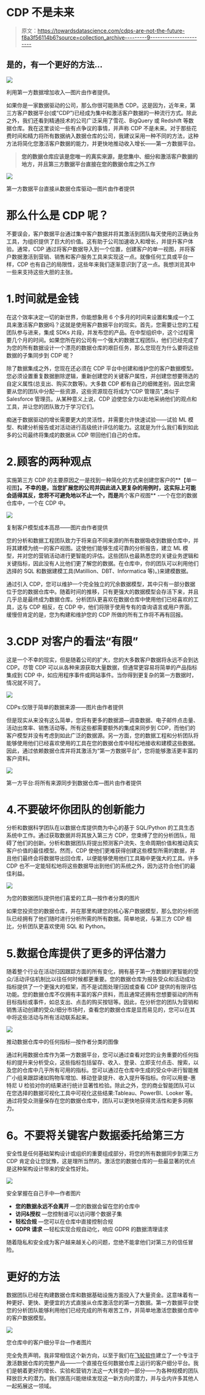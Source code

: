 # CDP 不是未来

> 原文：<https://towardsdatascience.com/cdps-are-not-the-future-f8a3f56114b6?source=collection_archive---------9----------------------->

## 是的，有一个更好的方法…

![](img/63a53f271070ac847e4468bcd21c54d7.png)

利用第一方数据增加收入—图片由作者提供。

如果你是一家数据驱动的公司，那么你很可能熟悉 CDP。这是因为，近年来，第三方客户数据平台(或“CDP”)已经成为集中和激活客户数据的一种流行方式。除此之外，我们还看到精通技术的公司广泛采用了雪花、BigQuery 或 Redshift 等数据仓库。我在这里谈论一些有点争议的事情，并声称 CDP 不是未来。对于那些花费时间和精力将所有数据纳入数据仓库的公司，我建议采用一种不同的方法，这种方法将简化您激活客户数据的能力，并更快地推动收入增长——第一方数据平台。

> **您的数据仓库应该是您唯一的真实来源，是您集中、细分和激活客户数据的地方，并且第三方数据平台直接在您的数据仓库之外工作**

![](img/2e75cffca93c5293c692edec78978ba3.png)

第一方数据平台直接从数据仓库驱动—图片由作者提供

# 那么什么是 CDP 呢？

不要误会，客户数据平台通过集中客户数据并将其激活到团队每天使用的正确业务工具，为组织提供了巨大的价值。这有助于公司加速收入和增长，并提升客户体验。通常，CDP 通过将客户数据导入到一个位置，创建客户的单一视图，并将客户数据激活到营销、销售和客户服务工具来实现这一点。就像任何工具或平台一样，CDP 也有自己的局限性，这些年来我们逐渐意识到了这一点。我想浏览其中一些来支持这些大胆的主张。

# 1.时间就是金钱

在这个效率决定一切的新世界，你能想象用 6 个多月的时间来设置和集成一个工具来激活客户数据吗？这就是使用客户数据平台的现实。首先，您需要让您的工程团队参与进来，集成 SDKs 片段，并发布您的产品。在中型组织中，这个过程需要几个月的时间。如果您所在的公司有一个强大的数据工程团队，他们已经完成了为您的所有数据设计一个漂亮的数据仓库的艰巨任务，那么您现在为什么要将这些数据的子集同步到 CDP 呢？

除了数据集成之外，您现在还必须在 CDP 平台中创建和维护您的客户数据模型。您必须设置重复数据删除逻辑，重新创建您的关键客户属性，并创建您想要筛选的自定义属性(总支出、购买次数等)。大多数 CDP 都有自己的细微差别，因此您需要从您的团队中分配一些资源，这些资源现在将成为“CDP 管理员”,类似于 Salesforce 管理员。从某种意义上说，CDP 迫使您全力以赴地采纳他们的观点和工具，并让您的团队致力于学习它们。

痴迷于数据驱动的增长需要更大的灵活性，并需要允许快速试验——试验 ML 模型、构建分析报告或对活动进行高级统计评估的能力。这就是为什么我们看到如此多的公司最终将集成的数据从 CDP 带回他们自己的仓库。

# 2.**顾客的两种观点**

实施第三方 CDP 的主要原因之一是找到一种简化的方式来创建您客户的**【单一视图】**。不幸的是，当您扩展您的公司并因此进入更复杂的用例时，这实际上可能会适得其反，您将不可避免地以不止一个，而是**两个客户视图** -一个在您的数据仓库中，一个在 CDP 中。

![](img/6739c7cff5d254090d557d72ea6d546b.png)

复制客户模型成本高昂——图片由作者提供

您的分析和数据工程团队致力于将来自不同来源的所有数据吸收到数据仓库中，并将其建模为统一的客户视图。这使他们能够生成可靠的分析报告，建立 ML 模型，并对您的营销活动进行更智能的评估。这些团队也最熟悉您的关键业务逻辑和关键指标，因此没有人比他们更了解您的数据。在仓库中，你的团队可以利用他们选择的 SQL 和数据建模工具(Matillion、DBT、Informatica 等)。)来建模数据。

通过引入 CDP，您可以维护一个完全独立的冗余数据模型，其中只有一部分数据位于您的数据仓库中。随着时间的推移，只有更强大的数据模型会存活下来，并且几乎总是最终成为数据仓库。分析团队更喜欢在数据仓库中使用他们已经喜欢的工具，这与 CDP 相反，在 CDP 中，他们将限于使用专有的查询语言或用户界面。缓慢但肯定的是，您为构建和维护您的 CDP 所做的所有工作将不再有回报。

# 3.CDP 对客户的看法“有限”

这是一个不幸的现实，但是随着公司的扩大，您的大多数客户数据将永远不会到达 CDP。尽管 CDP 可以从各种来源获取大量数据，但通常更容易将简单的产品指标集成到 CDP 中，如应用程序事件或网站事件。当你得到更复杂的第一方数据时，情况就不同了。

![](img/228e69a56ee4ac3fb5e759ec76a031e5.png)

CDPs:仅限于简单的数据来源——图片由作者提供

但是现实从来没有这么简单，您将有更多的数据源—调查数据、电子邮件点击量、活动出席率、销售活动等。所有这些都需要额外的集成来同步到 CDP，而他们的客户模型并没有考虑到如此广泛的数据源。另一方面，您的数据工程和分析团队将能够使用他们已经喜欢使用的工具在您的数据仓库中轻松地接收和建模这些数据。因此，通过依赖数据仓库并将其激活为“第一方数据平台”，您将能够激活更丰富的客户资料。

![](img/3db5d4494207e376ae995dd41edccd7f.png)

第一方平台:将所有来源同步到数据仓库—图片由作者提供

# 4.不要破坏你团队的创新能力

分析和数据科学团队在以数据仓库提供商为中心的基于 SQL/Python 的工具生态系统中工作。通过获取数据并将其放入第三方 CDP，您束缚了您的分析团队，阻碍了他们的创新。分析和数据团队将提出预测客户流失、生命周期价值和推动真实客户价值的最佳模型。然而，CDP 使他们更难获得创建这些模型所需的数据，并且他们最终会将数据导出回仓库，以便能够使用他们工具箱中更强大的工具。许多 CDP 也不一定能轻松地将这些数据导出到他们的系统之外，因为这符合他们的最佳利益。

![](img/be65d66fe0050d705012f7ebfd8d9d17.png)

为您的数据团队提供他们喜爱的工具—按作者分类的图片

如果您投资您的数据仓库，并在那里构建您的核心客户数据模型，那么您的分析团队已经拥有了他们随时进行分析所需的所有数据。简单地说，与第三方 CDP 相比，分析团队更喜欢使用 SQL 和 Python。

# 5.数据仓库提供了更多的评估潜力

随着整个行业在活动归因跟踪方面的所有变化，拥有基于第一方数据的更智能的受众/活动评估机制比以往任何时候都更重要。您的数据仓库为报告受众和活动成功指标提供了一个更强大的框架，而不是试图处理归因或查看 CDP 提供的有限评估功能。您的数据仓库不仅拥有丰富的客户资料，而且通常还拥有您想要驱动的所有目标指标或事件，如总支出、点击的购买按钮等。因此，在分析您的团队为营销和销售活动创建的受众/细分市场时，查看您的数据仓库是显而易见的，您可以在其中将这些活动与所有活动联系起来。

![](img/881327030537a8c76bd42e5210c81060.png)

推动数据仓库中的任何指标—按作者分类的图像

通过利用数据仓库作为第一方数据平台，您可以通过查看对您的业务重要的任何指标的提升来分析受众，这些指标包括留存、收入、登录、立即支付点击、搜索，以及您的仓库中几乎所有可用的指标。您可以通过在仓库中生成的受众中进行智能推广小组来跟踪诸如购物车增加、移动登录提升、收入提升等指标。你可以用曼-惠特尼 U 检验对你的结果进行统计显著性检验。除此之外，您的商业智能团队可以在您选择的数据可视化工具中可视化这些结果:Tableau、PowerBI、Looker 等。通过将受众测量保存在您的数据仓库中，团队可以更快地获得灵活性和更多洞察力。

# **6。不要将关键客户数据委托给第三方**

安全性是任何基础架构设计或组织的重要组成部分，将您的所有数据同步到第三方 CDP 肯定会让您犹豫，这是理所当然的。激活您的数据仓库的一些最显著的优点是这种架构设计带来的安全性好处。

![](img/a885e3f7ef7cd37bb76f08ac361439b4.png)

安全掌握在自己手中—作者图片

*   **您的数据永远不会离开** —您的数据会留在您的仓库中
*   **访问&授权** —您控制谁可以访问哪个数据子集
*   **轻松合规** —您可以在仓库中直接控制合规
*   **GDPR 请求** —轻松实现合规自动化，响应 GDPR 的数据清理请求

随着隐私和安全成为客户越来越关心的问题，您绝不能拿他们对第三方的信任冒险。

# 更好的方法

数据团队已经在构建数据仓库和数据基础设施方面投入了大量资金。这意味着有一种更好、更快、更便宜的方式直接从仓库激活您的第一方数据。第一方数据平台使您的分析团队能够利用他们已经完成的所有艰苦工作，并简单地激活您数据仓库中的客户数据模型。

![](img/09fa0139f921c299c0ece885f18b41bf.png)

您仓库中的客户细分平台—作者图片

完全免责声明，我非常相信这个新方向，以至于我们在[飞轮软件](https://www.flywheelsoftware.com/)建立了一个专注于激活数据仓库的完整产品——一个直接在任何数据仓库上运行的客户细分平台。我们是朝着更好的增长、实验和营销方法这一大转变的一部分——为各种规模的团队释放巨大的潜力。我们很高兴能继续发现这一新方向的潜力，并与业内许多其他人一起拓展这一领域。